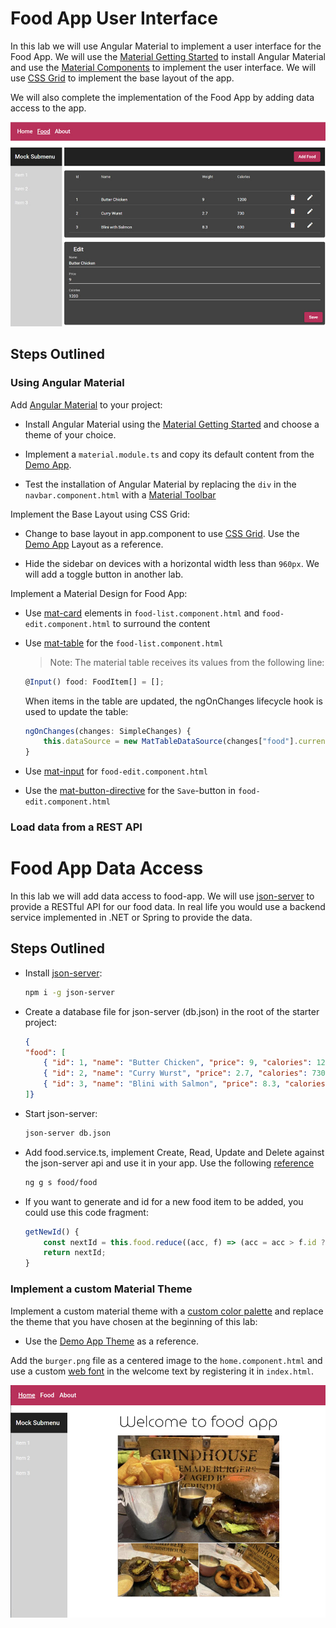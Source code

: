 # Food App User Interface

In this lab we will use Angular Material to implement a user interface for the Food App. We will use the [Material Getting Started](https://material.angular.io/guide/getting-started) to install Angular Material and use the [Material Components](https://material.angular.io/components/categories) to implement the user interface. We will use [CSS Grid](https://css-tricks.com/snippets/css/complete-guide-grid/) to implement the base layout of the app.

We will also complete the implementation of the Food App by adding data access to the app.

![material](_images/material.jpg)

## Steps Outlined

### Using Angular Material

Add [Angular Material](https://material.angular.io) to your project:

- Install Angular Material using the [Material Getting Started](https://material.angular.io/guide/getting-started) and choose a theme of your choice.

- Implement a `material.module.ts` and copy its default content from the [Demo App](/demos/05-ui/user-interface/src/app/material.module.ts).

- Test the installation of Angular Material by replacing the `div` in the `navbar.component.html` with a [Material Toolbar](https://material.angular.io/components/toolbar/overview)

Implement the Base Layout using CSS Grid:

- Change to base layout in app.component to use [CSS Grid](https://css-tricks.com/snippets/css/complete-guide-grid/). Use the [Demo App](/demos/05-ui/user-interface/src/app/app.component.html) Layout as a reference.
    
- Hide the sidebar on devices with a horizontal width less than `960px`. We will add a toggle button in another lab.

Implement a Material Design for Food App:

- Use [mat-card](https://material.angular.io/components/card/overview) elements in `food-list.component.html` and `food-edit.component.html` to surround the content

- Use [mat-table](https://material.angular.io/components/table/overview) for the `food-list.component.html`

    >Note: The material table receives its values from the following line:

    ```typescript
    @Input() food: FoodItem[] = [];
    ```
    When items in the table are updated, the ngOnChanges lifecycle hook is used to update the table:

    ```typescript
    ngOnChanges(changes: SimpleChanges) {
        this.dataSource = new MatTableDataSource(changes["food"].currentValue);
    }
    ```
- Use [mat-input](https://material.angular.io/components/form-field/overview) for `food-edit.component.html`

- Use the [mat-button-directive](https://material.angular.io/components/button/examples) for the `Save`-button in `food-edit.component.html`

### Load data from a REST API

# Food App Data Access

In this lab we will add data access to food-app. We will use [json-server](https://github.com/typicode/json-server) to provide a RESTful API for our food data. In real life you would use a backend service implemented in .NET or Spring to provide the data. 

## Steps Outlined

- Install [json-server](https://github.com/typicode/json-server):

    ```bash
    npm i -g json-server
    ```

- Create a database file for json-server (db.json) in the root of the starter project:

    ```json
    {
    "food": [
        { "id": 1, "name": "Butter Chicken", "price": 9, "calories": 1200 },
        { "id": 2, "name": "Curry Wurst", "price": 2.7, "calories": 730 },
        { "id": 3, "name": "Blini with Salmon", "price": 8.3, "calories": 600 }
    ]}
    ```

- Start json-server:

    ```bash
    json-server db.json
    ```

- Add food.service.ts, implement Create, Read, Update and Delete against the json-server api and use it in your app. Use the following [reference](/demos/05-ui/user-interface/src/app/skills/skills.service.ts)

    ```bash
    ng g s food/food
    ```

- If you want to generate and id for a new food item to be added, you could use this code fragment:

    ```typescript
    getNewId() {
        const nextId = this.food.reduce((acc, f) => (acc = acc > f.id ? acc : f.id), 0) + 1;
        return nextId;
    }
    ```

### Implement a custom Material Theme

Implement a custom material theme with a [custom color palette](https://material.io/resources/color/#!/?view.left=0&view.right=0) and replace the theme that you have chosen at the beginning of this lab:

- Use the [Demo App Theme](/demos/05-ui/user-interface/src/theme/mat-theme.scss) as a reference.

Add the `burger.png` file as a centered image to the `home.component.html` and use a custom [web font](https://fonts.google.com/) in the welcome text by registering it in `index.html`.

![home](_images/home.jpg)

